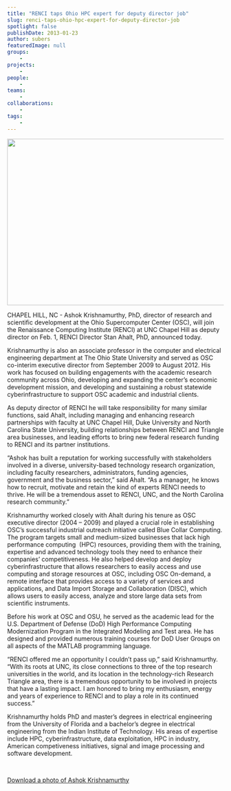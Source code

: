```yaml
---
title: "RENCI taps Ohio HPC expert for deputy director job"
slug: renci-taps-ohio-hpc-expert-for-deputy-director-job
spotlight: false
publishDate: 2013-01-23
author: subers
featuredImage: null
groups:
    - 
projects:
    - 
people:
    - 
teams: 
    - 
collaborations:
    - 
tags:
    - 
---
```

<img class="size-large wp-image-12067 alignleft" title="ashok-image" alt="" src="https://www.renci.org/wp-content/uploads/2013/10/ashok-image.jpg" width="640" height="386" />

CHAPEL HILL, NC - Ashok Krishnamurthy, PhD, director of research and scientific development at the Ohio Supercomputer Center (OSC), will join the Renaissance Computing Institute (RENCI) at UNC Chapel Hill as deputy director on Feb. 1, RENCI Director Stan Ahalt, PhD, announced today.

<!--more-->

Krishnamurthy is also an associate professor in the computer and electrical engineering department at The Ohio State University and served as OSC co-interim executive director from September 2009 to August 2012. His work has focused on building engagements with the academic research community across Ohio, developing and expanding the center’s economic development mission, and developing and sustaining a robust statewide cyberinfrastructure to support OSC academic and industrial clients.

As deputy director of RENCI he will take responsibility for many similar functions, said Ahalt, including managing and enhancing research partnerships with faculty at UNC Chapel Hill, Duke University and North Carolina State University, building relationships between RENCI and Triangle area businesses, and leading efforts to bring new federal research funding to RENCI and its partner institutions.

“Ashok has built a reputation for working successfully with stakeholders involved in a diverse, university-based technology research organization, including faculty researchers, administrators, funding agencies, government and the business sector,” said Ahalt. “As a manager, he knows how to recruit, motivate and retain the kind of experts RENCI needs to thrive. He will be a tremendous asset to RENCI, UNC, and the North Carolina research community.”

Krishnamurthy worked closely with Ahalt during his tenure as OSC executive director (2004 – 2009) and played a crucial role in establishing OSC’s successful industrial outreach initiative called Blue Collar Computing. The program targets small and medium-sized businesses that lack high performance computing  (HPC) resources, providing them with the training, expertise and advanced technology tools they need to enhance their companies’ competitiveness. He also helped develop and deploy cyberinfrastructure that allows researchers to easily access and use computing and storage resources at OSC, including OSC On-demand, a remote interface that provides access to a variety of services and applications, and Data Import Storage and Collaboration (DISC), which allows users to easily access, analyze and store large data sets from scientific instruments.

Before his work at OSC and OSU, he served as the academic lead for the U.S. Department of Defense (DoD) High Performance Computing Modernization Program in the Integrated Modeling and Test area. He has designed and provided numerous training courses for DoD User Groups on all aspects of the MATLAB programming language.

“RENCI offered me an opportunity I couldn’t pass up,” said Krishnamurthy. “With its roots at UNC, its close connections to three of the top research universities in the world, and its location in the technology-rich Research Triangle area, there is a tremendous opportunity to be involved in projects that have a lasting impact. I am honored to bring my enthusiasm, energy and years of experience to RENCI and to play a role in its continued success.”

Krishnamurthy holds PhD and master’s degrees in electrical engineering from the University of Florida and a bachelor’s degree in electrical engineering from the Indian Institute of Technology. His areas of expertise include HPC, cyberinfrastructure, data exploitation, HPC in industry, American competiveness initiatives, signal and image processing and software development.

&nbsp;

<a href="https://www.renci.org/wp-content/uploads/2013/01/Ashok_Krishnamurthy1.jpg" target="_blank">Download a photo of Ashok Krishnamurthy</a>
